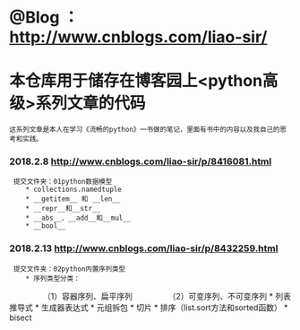 # @Blog    ：http://www.cnblogs.com/liao-sir/

# 本仓库用于储存在博客园上<python高级>系列文章的代码

    这系列文章是本人在学习《流畅的python》一书做的笔记，里面有书中的内容以及我自己的思考和实践。

###  2018.2.8    http://www.cnblogs.com/liao-sir/p/8416081.html
     提交文件夹：01python数据模型
        * collections.namedtuple
        * __getitem__ 和 __len__
        * __repr__和__str__
        * __abs__、__add__和__mul__
        * __bool__

###  2018.2.13    http://www.cnblogs.com/liao-sir/p/8432259.html
     提交文件夹：02python内置序列类型
        * 序列类型分类：
　　　　    （1）容器序列、扁平序列
　　　　    （2）可变序列、不可变序列
        * 列表推导式
        * 生成器表达式
        * 元组拆包
        * 切片
        * 排序（list.sort方法和sorted函数）
        * bisect